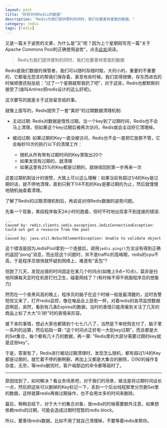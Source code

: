 ```yaml
---
layout: post
title: "好好对待Redis的数据"
description: "Redis为我们提供便利的同时，我们也要善待里面的数据。"
category: redis
tags: [redis]
---
```


又是一篇关于姿势的文章，为什么是"又"呢？因为上个星期刚写完一篇“关于Apache Commons Pool的正确使用姿势”，点击[此处](http://neway6655.github.io/commons-pool,%20java/2015/12/12/ApacheCommonsPool%E6%95%85%E4%BA%8B%E4%B8%80%E5%88%99.html)阅读。

>Redis为我们提供便利的同时，我们也要善待里面的数据

Redis是我们数据的保管者，我们可以随时存随时取，大的小的，重要的不重要的，它都毫无怨言的帮我们保存着，甚至有些时候，我们变得很懒，存东西进去的时候顺便还贴张纸：“过了一个星期就帮我扔了吧”，对于这些，Redis也都默默的接受了(谁叫Antirez把redis设计的这么好呢)。

这次要写的就是关于这张留言纸的事。

就像上面写的，Redis提供了一套“美好”的过期数据清理机制:

* 主动过期: Redis对数据是惰性过期，当一个key到了过期时间，Redis也不会马上清理，但如果这个key过期后被再次访问，Redis就会主动将它清理掉。

* 被动过期: 如果过期的Key一直没被访问，Redis也不会一直把它放那不管，它会每秒10次的执行以下的清理工作：
	* 随机从所有带有过期时间的Key里取出20个
	* 如果发现有过期的，就清理
	* 如果这里有25%的Key都是过期的，就继续回到第一步再来一次
	
这套过期机制设计的很赞，大致上可以这么理解：如果当前有超过1/4的Key是过期的话，就不停地清理，直到只剩下1/4不到的Key是要过期的为止，然后就慢慢地随机抽查着清理。

了解了Redis的过期清理机制后，再说说对待Redis数据的姿势问题。

先看一个现象，某段程序每天24小时的跑着，但时不时地出现拿不到连接的错误:

```
...
Caused by: redis.clients.jedis.exceptions.JedisConnectionException: Could not get a resource from the pool
...
Caused by: java.util.NoSuchElementException: Unable to validate object
```
这个错误是因为JedisPool拿到一个连接后，调用```jedis.ping()```方法没有得到正确的返回"pong"消息，而出现这个问题时，并不是traffic的高峰期，redis的cpu不高，于是程序员很快就怀疑到网络上，难道有"丢包"?

但跑了几天，发现出错的时间固定在某几个时间点(如晚上9点~10点)，莫非是扫地阿姨每天定时在机房打扫卫生，碰着网线了？(有时候不得不佩服程序员的想象力)

然而在一个夜黑风高的晚上，程序员的脑子在这个时候一般是最清醒的，这时告警短信又来了，打开redis监控，像在唯品会上逛街一样，对着redis的各项监控数据逛啊逛，突然，看到有几条Expires的数据，当时的表情只能用看到关注了几天的商品上标了大大"0.1折"时的表情来形容。

接下来的事情，想必大家也都猜到个七七八八了，当然是下单抢购支付了，脑子里一系列的运算，然后掐指一算: “这个时间点正好有一大批key过期”，而且都是大的Set集合，每个都有几十万的数据，再一算: "Redis里的大部分需要过期的key就是这些key"。

于是，答案有了，Redis进行被动过期清理时，发现怎么随机，都有超过1/4的Key都是过期的，就忙着不停的删啊删，再加上又都是大集合的删除，O(N)的操作复杂度，无奈，等redis删完时，客户端那边的命令都等超时了。

----------

原因找到了，如何解决？看业务场景吧，对于我们的场景，做法是将过期时间设长一点，然后把这些可以删掉的Key标记一下，丢到一个后台线程那里分页删Set里的数据，这样就算redis再做过期操作，也不会用太多的时间来删除。

最后，稍稍总结下，对于大个的集合对象，放redis的时候需要额外注意，如果想依赖redis的过期，可能会造成过期时短暂的redis block。

所以，要善待redis数据，比如不用了就自己清理掉，不要等着redis来帮你。